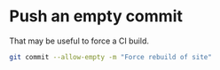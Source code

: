 # Push an empty commit

That may be useful to force a CI build.

```bash
git commit --allow-empty -m "Force rebuild of site"
```
